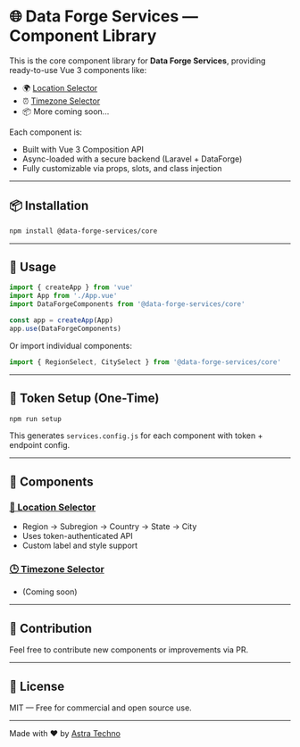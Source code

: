 # 🌐 Data Forge Services — Component Library

This is the core component library for **Data Forge Services**, providing ready-to-use Vue 3 components like:

- 🌍 [Location Selector](./src/location-selector/README.md)
- ⏰ [Timezone Selector](./src/timezone-selector/README.md)
- 📦 More coming soon...

Each component is:
- Built with Vue 3 Composition API
- Async-loaded with a secure backend (Laravel + DataForge)
- Fully customizable via props, slots, and class injection

---

## 📦 Installation
```bash
npm install @data-forge-services/core
```

---

## 🔧 Usage
```js
import { createApp } from 'vue'
import App from './App.vue'
import DataForgeComponents from '@data-forge-services/core'

const app = createApp(App)
app.use(DataForgeComponents)
```

Or import individual components:
```js
import { RegionSelect, CitySelect } from '@data-forge-services/core'
```

---

## 🔐 Token Setup (One-Time)
```bash
npm run setup
```
This generates `services.config.js` for each component with token + endpoint config.

---

## 📁 Components

### [📍 Location Selector](./src/location-selector/README.md)
- Region → Subregion → Country → State → City
- Uses token-authenticated API
- Custom label and style support

### [🕒 Timezone Selector](./src/timezone-selector/README.md)
- (Coming soon)

---

## 🧩 Contribution
Feel free to contribute new components or improvements via PR.

---

## 📄 License
MIT — Free for commercial and open source use.

---

Made with ❤️ by [Astra Techno](https://github.com/Astra-Techno)